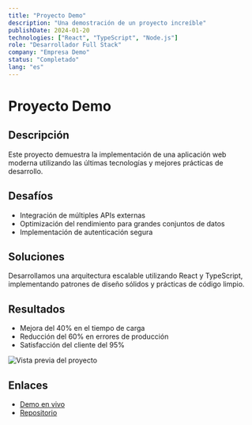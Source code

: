 ```yaml
---
title: "Proyecto Demo"
description: "Una demostración de un proyecto increíble"
publishDate: 2024-01-20
technologies: ["React", "TypeScript", "Node.js"]
role: "Desarrollador Full Stack"
company: "Empresa Demo"
status: "Completado"
lang: "es"
---
```


# Proyecto Demo

## Descripción
Este proyecto demuestra la implementación de una aplicación web moderna utilizando las últimas tecnologías y mejores prácticas de desarrollo.

## Desafíos
- Integración de múltiples APIs externas
- Optimización del rendimiento para grandes conjuntos de datos
- Implementación de autenticación segura

## Soluciones
Desarrollamos una arquitectura escalable utilizando React y TypeScript, implementando patrones de diseño sólidos y prácticas de código limpio.

## Resultados
- Mejora del 40% en el tiempo de carga
- Reducción del 60% en errores de producción
- Satisfacción del cliente del 95%

![Vista previa del proyecto](https://picsum.photos/800/400)

## Enlaces
- [Demo en vivo](https://demo-proyecto.com)
- [Repositorio](https://github.com/usuario/demo-proyecto)
